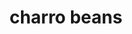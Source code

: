---
id: 593044f844e3ce00113dfb6e
servings: 10
notes:
directions: 'leave a pot of beans covered in water overnight
the following day replace the water - adding a sufficient amount to begin cooking
as the water reaches its boiling point; add the 1/2 onion and garlic cloves
cook until done
 then add salt according to taste
in a frying pan with a small amount of cooking oil
 fry the bacon and chorizo for about 4-5 minutes
add the chopped onion
 chilli pepper and tomato and continue to fry
add the fried ingredients to the pot of beans
once the mixture is brought to boil add the cilantro
 pork rinds and sausages
season with salt and powdered chicken broth'
ingredients: '1 pound of beans
2 cloves of peeled garlic
1 white onion (1/2 whole; 1/2 chopped)
2 chopped tomatoes
3 tablespoons of chopped fresh cilantro
1 teaspoon of powdered chicken broth
1 sliced serrano or jalapeno pepper
5 ounces of bacon cut into small pieces
5 ounces of chorizo
salt
water'
rating: 5
ease: intermediate
category: side dish
href:
totalTime: 1 day
cookTime: 15 min
prepTime: overnight
title: charro beans
img:
slug: charro-beans
---
